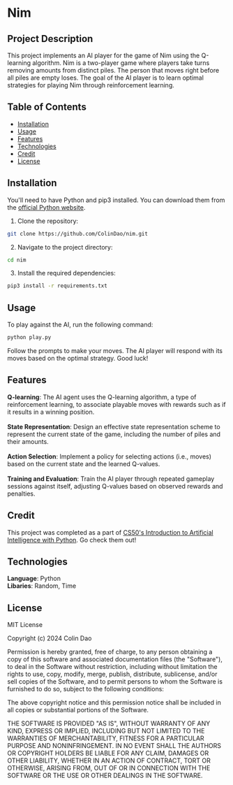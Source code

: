 # Nim

## Project Description

This project implements an AI player for the game of Nim using the Q-learning algorithm. 
Nim is a two-player game where players take turns removing amounts from distinct piles. 
The person that moves right before all piles are empty loses.
The goal of the AI player is to learn optimal strategies for playing Nim through reinforcement learning.

## Table of Contents

- [Installation](#installation)
- [Usage](#usage)
- [Features](#features)
- [Technologies](#technologies)
- [Credit](#credit)
- [License](#license)

## Installation

You'll need to have Python and pip3 installed. You can download them from the [official Python website](https://www.python.org/downloads/).

1. Clone the repository:

```bash
git clone https://github.com/ColinDao/nim.git
```

2. Navigate to the project directory:

```bash
cd nim
```

3. Install the required dependencies:

```bash
pip3 install -r requirements.txt
```

## Usage

To play against the AI, run the following command:

```bash
python play.py
```

Follow the prompts to make your moves. The AI player will respond with its moves based on the optimal strategy. Good luck!

## Features

**Q-learning**: The AI agent uses the Q-learning algorithm, a type of reinforcement learning, to associate playable moves with rewards such as if it results in a winning position. <br />
<br />
**State Representation**: Design an effective state representation scheme to represent the current state of the game, including the number of piles and their amounts. <br />
<br />
**Action Selection**: Implement a policy for selecting actions (i.e., moves) based on the current state and the learned Q-values. <br />
<br />
**Training and Evaluation**: Train the AI player through repeated gameplay sessions against itself, adjusting Q-values based on observed rewards and penalties.

## Credit

This project was completed as a part of [CS50's Introduction to Artificial Intelligence with Python](https://cs50.harvard.edu/ai/2024/). Go check them out!

## Technologies
**Language**: Python <br />
**Libaries**: Random, Time

## License

MIT License

Copyright (c) 2024 Colin Dao

Permission is hereby granted, free of charge, to any person obtaining a copy
of this software and associated documentation files (the "Software"), to deal
in the Software without restriction, including without limitation the rights
to use, copy, modify, merge, publish, distribute, sublicense, and/or sell
copies of the Software, and to permit persons to whom the Software is
furnished to do so, subject to the following conditions:

The above copyright notice and this permission notice shall be included in all
copies or substantial portions of the Software.

THE SOFTWARE IS PROVIDED "AS IS", WITHOUT WARRANTY OF ANY KIND, EXPRESS OR
IMPLIED, INCLUDING BUT NOT LIMITED TO THE WARRANTIES OF MERCHANTABILITY,
FITNESS FOR A PARTICULAR PURPOSE AND NONINFRINGEMENT. IN NO EVENT SHALL THE
AUTHORS OR COPYRIGHT HOLDERS BE LIABLE FOR ANY CLAIM, DAMAGES OR OTHER
LIABILITY, WHETHER IN AN ACTION OF CONTRACT, TORT OR OTHERWISE, ARISING FROM,
OUT OF OR IN CONNECTION WITH THE SOFTWARE OR THE USE OR OTHER DEALINGS IN THE
SOFTWARE.
